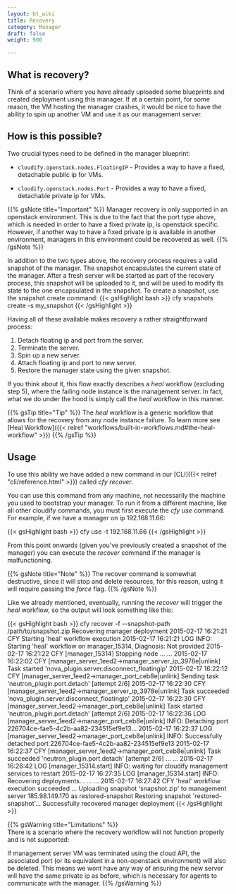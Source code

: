 ```yaml
---
layout: bt_wiki
title: Recovery
category: Manager
draft: false
weight: 900

---
```



## What is recovery?

Think of a scenario where you have already uploaded some blueprints
and created deployment using this manager. If at a certain point, for some
reason, the VM hosting the manager crashes, it would be nice to have the
ability to spin up another VM and use it as our management server.

## How is this possible?

Two crucial types need to be defined in the manager blueprint:

- `cloudify.openstack.nodes.FloatingIP` - Provides a way to have a fixed,
detachable public ip for VMs.

- `cloudify.openstack.nodes.Port` - Provides a way to have a fixed,
detachable private ip for VMs.

{{% gsNote title="Important" %}}
Manager recovery is only supported in an openstack environment. This is due to the fact that the port type above, which is needed in order to have a fixed private ip, is openstack specific.
However, if another way to have a fixed private ip is available in another environment, managers in this environment could be recovered as well.
{{% /gsNote %}}

In addition to the two types above, the recovery process requires a valid snapshot of the manager. The snapshot encapsulates
the current state of the manager. After a fresh server will be started as part of the recovery process, 
this snapshot will be uploaded to it, and will be used to modify its state to the one encapsulated in the snapshot.
To create a snapshot, use the snapshot create command:
{{< gsHighlight  bash  >}}
cfy snapshots create -s my_snapshot
{{< /gsHighlight >}}

Having all of these available makes recovery a rather straightforward
process:

1. Detach floating ip and port from the server.
2. Terminate the server.
3. Spin up a new server.
4. Attach floating ip and port to new server.
5. Restore the manager state using the given snapshot.

If you think about it, this flow exactly describes a *heal* workflow (excluding step 5), where
the failing node instance is the management server.
In fact, what we do under the hood is simply call the *heal* workflow in
this manner.

{{% gsTip title="Tip" %}}
The *heal* workflow is a generic workflow that allows for the recovery from
any node instance failure. To learn more see [Heal Workflow]({{< relref "workflows/built-in-workflows.md#the-heal-workflow" >}})
{{% /gsTip %}}

## Usage

To use this ability we have added a new command in our [CLI]({{< relref "cli/reference.html" >}}) called *cfy recover*.

You can use this command from any machine, not necessarily the machine you
used to bootstrap your manager. To run it from a different
machine, like all other cloudify commands, you must first execute the *cfy
use* command.
For example, if we have a manager on ip 192.168.11.66:

{{< gsHighlight  bash  >}}
cfy use -t 192.168.11.66
{{< /gsHighlight >}}

From this point onwards (given you've previously created a snapshot of
the manager) you can execute the *recover* command if the manager
is malfunctioning.

{{% gsNote title="Note" %}}
The recover command is somewhat destructive, since it will stop and delete
resources, for this reason, using it will require passing the *force* flag.
{{% /gsNote %}}

Like we already mentioned, eventually, running the *recover*
will trigger the *heal* workflow, so the output will look something like this:

{{< gsHighlight  bash  >}}
cfy recover -f --snapshot-path /path/to/snapshot.zip
Recovering manager deployment
2015-02-17 16:21:21 CFY <manager> Starting 'heal' workflow execution
2015-02-17 16:21:21 LOG <manager> INFO: Starting 'heal' workflow on manager_15314, Diagnosis: Not provided
2015-02-17 16:21:22 CFY <manager> [manager_15314] Stopping node
...
...
2015-02-17 16:22:02 CFY <manager> [manager_server_1eed2->manager_server_ip_3978e|unlink] Task started 'nova_plugin.server.disconnect_floatingip'
2015-02-17 16:22:12 CFY <manager> [manager_server_1eed2->manager_port_ceb8e|unlink] Sending task 'neutron_plugin.port.detach' [attempt 2/6]
2015-02-17 16:22:30 CFY <manager> [manager_server_1eed2->manager_server_ip_3978e|unlink] Task succeeded 'nova_plugin.server.disconnect_floatingip'
2015-02-17 16:22:30 CFY <manager> [manager_server_1eed2->manager_port_ceb8e|unlink] Task started 'neutron_plugin.port.detach' [attempt 2/6]
2015-02-17 16:22:36 LOG <manager> [manager_server_1eed2->manager_port_ceb8e|unlink] INFO: Detaching port 226704ce-fae5-4c2b-aa82-234515ef9e13...
2015-02-17 16:22:37 LOG <manager> [manager_server_1eed2->manager_port_ceb8e|unlink] INFO: Successfully detached port 226704ce-fae5-4c2b-aa82-234515ef9e13
2015-02-17 16:22:37 CFY <manager> [manager_server_1eed2->manager_port_ceb8e|unlink] Task succeeded 'neutron_plugin.port.detach' [attempt 2/6]
...
...
2015-02-17 16:26:42 LOG <manager> [manager_15314.start] INFO: waiting for cloudify management services to restart
2015-02-17 16:27:35 LOG <manager> [manager_15314.start] INFO: Recovering deployments...
...
...
2015-02-17 16:27:42 CFY <manager> 'heal' workflow execution succeeded
...
Uploading snapshot 'snapshot.zip' to management server 185.98.149.170 as restored-snapshot
Restoring snapshot 'restored-snapshot'...
Successfully recovered manager deployment
{{< /gsHighlight >}}


{{% gsWarning title="Limitations" %}}
<br>
There is a scenario where the recovery workflow will not function
properly and is not supported:

If management server VM was terminated using the cloud API, the associated port (or its equivalent in a non-openstack environment) will also be deleted. This means we wont have any way of ensuring the new server will have the same private ip as before, which is necessary for agents to communicate with the manager.
{{% /gsWarning %}}